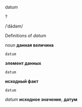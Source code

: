 datum

?

/ˈdādəm/

Definitions of _datum_

noun
**данная величина**

    datum
**элемент данных**

    datum
**исходный факт**

    datum

_datum_
**исходное значение**, **датум**